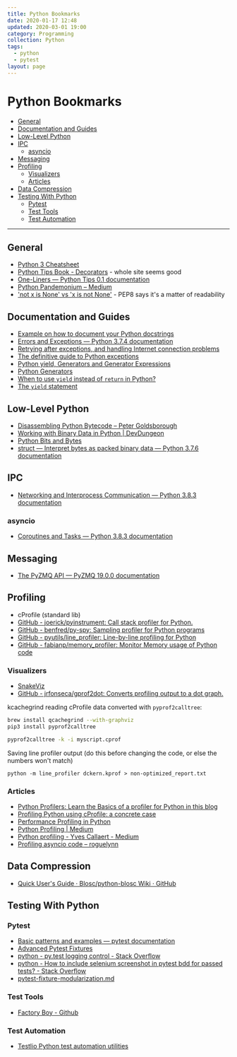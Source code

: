 ```yaml
---
title: Python Bookmarks
date: 2020-01-17 12:48
updated: 2020-03-01 19:00
category: Programming
collection: Python
tags:
  - python
  - pytest
layout: page
---
```


# Python Bookmarks

- [General](#general)
- [Documentation and Guides](#documentation-and-guides)
- [Low-Level Python](#low-level-python)
- [IPC](#ipc)
    - [asyncio](#asyncio)
- [Messaging](#messaging)
- [Profiling](#profiling)
    - [Visualizers](#visualizers)
    - [Articles](#articles)
- [Data Compression](#data-compression)
- [Testing With Python](#testing-with-python)
    - [Pytest](#pytest)
    - [Test Tools](#test-tools)
    - [Test Automation](#test-automation)

- - -

## General

* [Python 3 Cheatsheet](https://perso.limsi.fr/pointal/_media/python:cours:mementopython3-english.pdf)
* [Python Tips Book - Decorators](http://book.pythontips.com/en/latest/decorators.html) - whole site seems good
* [One-Liners — Python Tips 0.1 documentation](http://book.pythontips.com/en/latest/one_liners.html)
* [Python Pandemonium – Medium](https://medium.com/python-pandemonium)
* ['not x is None' vs 'x is not None'](https://legacy.python.org/dev/peps/pep-0008/#programming-recommendations) - PEP8 says it's a matter of readability

## Documentation and Guides

* [Example on how to document your Python docstrings](https://thomas-cokelaer.info/tutorials/sphinx/docstring_python.html)
* [Errors and Exceptions — Python 3.7.4 documentation](https://docs.python.org/3/tutorial/errors.html)
* [Retrying after exceptions, and handling Internet connection problems](https://pragmaticcoders.com/blog/retrying-exceptions-handling-internet-connection-problems/)
* [The definitive guide to Python exceptions](https://julien.danjou.info/python-exceptions-guide/)
* [Python yield, Generators and Generator Expressions](https://www.programiz.com/python-programming/generator)
* [Python Generators](https://www.programiz.com/python-programming/generator)
* [When to use `yield` instead of `return` in Python?](https://www.geeksforgeeks.org/use-yield-keyword-instead-return-keyword-python/)
* [The `yield` statement](https://docs.python.org/2.4/ref/yield.html)

## Low-Level Python

* [Disassembling Python Bytecode – Peter Goldsborough](http://www.goldsborough.me/python/low-level/2016/10/04/00-31-30-disassembling_python_bytecode/)
* [Working with Binary Data in Python | DevDungeon](https://www.devdungeon.com/content/working-binary-data-python)
* [Python Bits and Bytes](https://www.theunterminatedstring.com/python-bits-and-bytes/)
* [struct — Interpret bytes as packed binary data — Python 3.7.6 documentation](https://docs.python.org/3.7/library/struct.html#struct-examples)

## IPC

* [Networking and Interprocess Communication — Python 3.8.3 documentation](https://docs.python.org/3/library/ipc.html)

### asyncio

* [Coroutines and Tasks — Python 3.8.3 documentation](https://docs.python.org/3/library/asyncio-task.html)

## Messaging

* [The PyZMQ API — PyZMQ 19.0.0 documentation](https://pyzmq.readthedocs.io/en/latest/api/index.html)

## Profiling

* cProfile (standard lib)
* [GitHub - joerick/pyinstrument: Call stack profiler for Python.](https://github.com/joerick/pyinstrument)
* [GitHub - benfred/py-spy: Sampling profiler for Python programs](https://github.com/benfred/py-spy)
* [GitHub - pyutils/line_profiler: Line-by-line profiling for Python](https://github.com/pyutils/line_profiler)
* [GitHub - fabianp/memory_profiler: Monitor Memory usage of Python code](https://github.com/fabianp/memory_profiler)

### Visualizers

* [SnakeViz](https://jiffyclub.github.io/snakeviz/)
* [GitHub - jrfonseca/gprof2dot: Converts profiling output to a dot graph.](https://github.com/jrfonseca/gprof2dot)

kcachegrind reading cProfile data converted with `pyprof2calltree`:

```sh
brew install qcachegrind --with-graphviz
pip3 install pyprof2calltree

pyprof2calltree -k -i myscript.cprof
```

Saving line profiler output (do this before changing the code, or else the numbers won't match)

```
python -m line_profiler dckern.kprof > non-optimized_report.txt
```

### Articles

* [Python Profilers: Learn the Basics of a profiler for Python in this blog](https://stackify.com/how-to-use-python-profilers-learn-the-basics/)
* [Profiling Python using cProfile: a concrete case](https://julien.danjou.info/guide-to-python-profiling-cprofile-concrete-case-carbonara/)
* [Performance Profiling in Python](https://www.lachlaneagling.com/profiling-python/)
* [Python Profiling | Medium](https://medium.com/@antoniomdk1/hpc-with-python-part-1-profiling-1dda4d172cdf)
* [Python profiling - Yves Callaert - Medium](https://medium.com/@yvescallaert/python-profiling-bec32603ec31)
* [Profiling asyncio code – roguelynn](https://www.roguelynn.com/words/asyncio-profiling/)

## Data Compression

* [Quick User's Guide · Blosc/python-blosc Wiki · GitHub](https://github.com/Blosc/python-blosc/wiki/Quick-User's-Guide)

## Testing With Python

### Pytest

* [Basic patterns and examples — pytest documentation](https://docs.pytest.org/en/latest/example/simple.html#making-test-result-information-available-in-fixtures)
* [Advanced Pytest Fixtures](http://devork.be/talks/advanced-fixtures/advfix.html)
* [python - py.test logging control - Stack Overflow](https://stackoverflow.com/questions/11855170/py-test-logging-control)
* [python - How to include selenium screenshot in pytest bdd for passed tests? - Stack Overflow](https://stackoverflow.com/questions/48099835/how-to-include-selenium-screenshot-in-pytest-bdd-for-passed-tests)
* [pytest-fixture-modularization.md](https://gist.github.com/peterhurford/09f7dcda0ab04b95c026c60fa49c2a68)

### Test Tools

* [Factory Boy - Github](https://github.com/FactoryBoy/factory_boy)

### Test Automation

* [Testlio Python test automation utilities](https://github.com/Testlio/testlio-automation-py)
